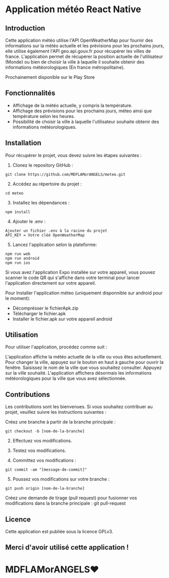 # Application météo React Native

## Introduction

Cette application météo utilise l'API OpenWeatherMap pour fournir des informations sur la météo actuelle et les prévisions pour les prochains jours, elle utilise également l'API geo.api.gouv.fr pour récupérer les villes de france. L'application permet de récupérer la position actuelle de l'utilisateur (Monde) ou bien de choisir la ville à laquelle il souhaite obtenir des informations météorologiques (En france métropolitaine).

Prochainement disponible sur le Play Store

## Fonctionnalités

* Affichage de la météo actuelle, y compris la température.
* Affichage des prévisions pour les prochains jours, méteo ainsi que température selon les heures.
* Possibilité de choisir la ville à laquelle l'utilisateur souhaite obtenir des informations météorologiques.

## Installation


Pour récupérer le projet, vous devez suivre les étapes suivantes :

1. Clonez le repository GitHub :

```
git clone https://github.com/MDFLAMorANGELS/meteo.git
```

2. Accédez au répertoire du projet :
```
cd meteo
```


3. Installez les dépendances :
```
npm install
```

4. Ajouter le .env :

```
Ajouter un fichier .env à la racine du projet
API_KEY = Votre cléé OpenWeatherMap
```

5. Lancez l'application selon la plateforme:

```
npm run web
npm run android
npm run ios
```

Si vous avez l'application Expo installée sur votre appareil, vous pouvez scanner le code QR qui s'affiche dans votre terminal pour lancer l'application directement sur votre appareil.

Pour Installer l'application méteo (uniquement disponnible sur android pour le moment):

* Décomprésser le fichierApk.zip
* Télécharger le fichier.apk
* Installer le fichier.apk sur votre appareil android


## Utilisation

Pour utiliser l'application, procédez comme suit :

L'application affiche la météo actuelle de la ville ou vous êtes actuellement.
Pour changer la ville, appuyez sur le bouton en haut à gauche pour ouvrir la fenêtre.
Saisissez le nom de la ville que vous souhaitez consulter.
Appuyez sur la ville souhaité.
L'application affichera désormais les informations météorologiques pour la ville que vous avez sélectionnée.

## Contributions
Les contributions sont les bienvenues. Si vous souhaitez contribuer au projet, veuillez suivre les instructions suivantes :

Créez une branche à partir de la branche principale :
```
git checkout -b [nom-de-la-branche]
```

2. Effectuez vos modifications.

3. Testez vos modifications.

4. Committez vos modifications :
```
git commit -am "[message-de-commit]"
```

5. Poussez vos modifications sur votre branche :
```
git push origin [nom-de-la-branche]
```

Créez une demande de tirage (pull request) pour fusionner vos modifications dans la branche principale :
git pull-request


## Licence

Cette application est publiée sous la licence GPLv3.

## Merci d'avoir utilisé cette application !

# MDFLAMorANGELS❤️
